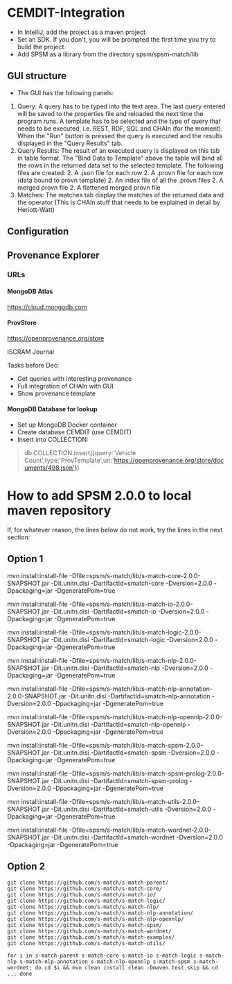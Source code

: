 # CEMDIT-Integration

* In IntelliJ, add the project as a maven project
* Set an SDK. If you don't, you will be prompted the first time you try to build the project.
* Add SPSM as a library from the directory spsm/spsm-match/lib

## GUI structure
* The GUI has the following panels:

1. Query: A query has to be typed into the text area. The last query entered will be 
saved to the properties file and reloaded the next time the program runs. A template 
has to be selected and the type of query that needs to be executed, i.e. REST, RDF, SQL 
and CHAIn (for the moment). When the "Run" button is pressed the query is executed and
the results displayed in the "Query Results" tab.
1. Query Results: The result of an executed query is displayed on this tab in table
format. The "Bind Data to Template" above the table will bind all the rows in the 
returned data set to the selected template. The following files are created:
    2. A .json file for each row
    2. A .provn file for each row (data bound to provn template)
    2. An index file of all the .provn files
    2. A merged provn file
    2. A flattened merged provn file
1. Matches: The matches tab display the matches of the returned data and the operator 
(This is CHAIn stuff that needs to be explained in detail by Heriott-Watt)

## Configuration

## Provenance Explorer

### URLs
#### MongoDB Atlas
https://cloud.mongodb.com

#### ProvStore
https://openprovenance.org/store

ISCRAM Journal

Tasks before Dec:
* Get queries with interesting provenance
* Full integration of CHAIn with GUI
* Show provenance template

#### MongoDB Database for lookup
* Set up MongoDB Docker container
* Create database CEMDIT (use CEMDIT)
* Insert into COLLECTION:
> db.COLLECTION.insert({query:'Vehicle Count',type:'ProvTemplate',uri:'https://openprovenance.org/store/documents/498.json'})

# How to add SPSM 2.0.0 to local maven repository

If, for whatever reason, the lines below do not work, try the lines in the next section:

## Option 1 

mvn install:install-file -Dfile=spsm/s-match/lib/s-match-core-2.0.0-SNAPSHOT.jar -Dit.unitn.disi -DartifactId=smatch-core -Dversion=2.0.0 -Dpackaging=jar -DgeneratePom=true

mvn install:install-file -Dfile=spsm/s-match/lib/s-match-io-2.0.0-SNAPSHOT.jar -Dit.unitn.disi -DartifactId=smatch-io -Dversion=2.0.0 -Dpackaging=jar -DgeneratePom=true

mvn install:install-file -Dfile=spsm/s-match/lib/s-match-logic-2.0.0-SNAPSHOT.jar -Dit.unitn.disi -DartifactId=smatch-logic -Dversion=2.0.0 -Dpackaging=jar -DgeneratePom=true

mvn install:install-file -Dfile=spsm/s-match/lib/s-match-nlp-2.0.0-SNAPSHOT.jar -Dit.unitn.disi -DartifactId=smatch-nlp -Dversion=2.0.0 -Dpackaging=jar -DgeneratePom=true

mvn install:install-file -Dfile=spsm/s-match/lib/s-match-nlp-annotation-2.0.0-SNAPSHOT.jar -Dit.unitn.disi -DartifactId=smatch-nlp-annotation -Dversion=2.0.0 -Dpackaging=jar -DgeneratePom=true

mvn install:install-file -Dfile=spsm/s-match/lib/s-match-nlp-opennlp-2.0.0-SNAPSHOT.jar -Dit.unitn.disi -DartifactId=smatch-nlp-opennlp -Dversion=2.0.0 -Dpackaging=jar -DgeneratePom=true

mvn install:install-file -Dfile=spsm/s-match/lib/s-match-spsm-2.0.0-SNAPSHOT.jar -Dit.unitn.disi -DartifactId=smatch-spsm -Dversion=2.0.0 -Dpackaging=jar -DgeneratePom=true

mvn install:install-file -Dfile=spsm/s-match/lib/s-match-spsm-prolog-2.0.0-SNAPSHOT.jar -Dit.unitn.disi -DartifactId=smatch-spsm-prolog -Dversion=2.0.0 -Dpackaging=jar -DgeneratePom=true

mvn install:install-file -Dfile=spsm/s-match/lib/s-match-utils-2.0.0-SNAPSHOT.jar -Dit.unitn.disi -DartifactId=smatch-utils -Dversion=2.0.0 -Dpackaging=jar -DgeneratePom=true

mvn install:install-file -Dfile=spsm/s-match/lib/s-match-wordnet-2.0.0-SNAPSHOT.jar -Dit.unitn.disi -DartifactId=smatch-wordnet -Dversion=2.0.0 -Dpackaging=jar -DgeneratePom=true


## Option 2
```
git clone https://github.com/s-match/s-match-parent/
git clone https://github.com/s-match/s-match-core/
git clone https://github.com/s-match/s-match-io/
git clone https://github.com/s-match/s-match-logic/
git clone https://github.com/s-match/s-match-nlp/
git clone https://github.com/s-match/s-match-nlp-annotation/
git clone https://github.com/s-match/s-match-nlp-opennlp/
git clone https://github.com/s-match/s-match-spsm/
git clone https://github.com/s-match/s-match-wordnet/
git clone https://github.com/s-match/s-match-examples/
git clone https://github.com/s-match/s-match-utils/

for i in s-match-parent s-match-core s-match-io s-match-logic s-match-nlp s-match-nlp-annotation s-match-nlp-opennlp s-match-spsm s-match-wordnet; do cd $i && mvn clean install clean -Dmaven.test.skip && cd ..; done
```
